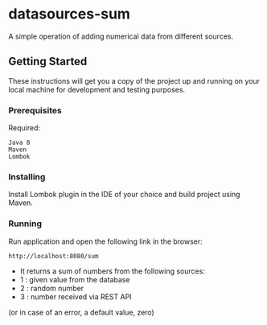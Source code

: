 # datasources-sum

A simple operation of adding numerical data from different sources.

## Getting Started

These instructions will get you a copy of the project up and running on your local machine for development and testing purposes.

### Prerequisites

Required:

```
Java 8
Maven
Lombok
```

### Installing

Install Lombok plugin in the IDE of your choice and build project using Maven.

### Running

Run application and open the following link in the browser:

```http://localhost:8080/sum```

* It returns a sum of numbers from the following sources:
*    1 : given value from the database
*    2 : random number
*    3 : number received via REST API

(or in case of an error, a default value, zero)
